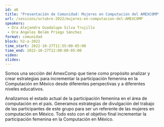 ```yaml
---
id: a6
title: "Presentación de Comunidad: Mujeres en Computación del AMEXCOMP"
url: /sessions/octubre-2022/mujeres-en-computacion-del-AMEXCOMP
speakers:
 - Dra Alejandra Guadalupe Silva Trujillo 
 - Dra Angeles Belém Priego Sánchez
format: comunidad
block: h2-a-2022
time_start: 2022-10-27T11:55:00-05:00
time_end: 2022-10-27T12:00:00-05:00
video:
slides:
---
```


Somos una sección del AmexComp que tiene como propósito analizar y crear estrategias para incrementar la participación femenina en la Computación en México desde diferentes perspectivas y a diferentes niveles educativos. 

Analizamos el estado actual de la participación femenina en el área de computación en el país. Generamos estrategias de divulgación del trabajo de las participantes de este grupo para ser un referente de las mujeres en computación en México. Todo esto con el objetivo final incrementar la participación femenina en la Computación en México.
